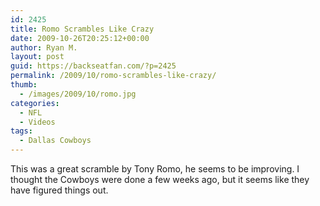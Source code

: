 ```yaml
---
id: 2425
title: Romo Scrambles Like Crazy
date: 2009-10-26T20:25:12+00:00
author: Ryan M.
layout: post
guid: https://backseatfan.com/?p=2425
permalink: /2009/10/romo-scrambles-like-crazy/
thumb:
  - /images/2009/10/romo.jpg
categories:
  - NFL
  - Videos
tags:
  - Dallas Cowboys
---
```


<div class="entry">
  <p>
  </p>

  <p>
    This was a great scramble by Tony Romo, he seems to be improving. I thought the Cowboys were done a few weeks ago, but it seems like they have figured things out.
  </p>
</div>
